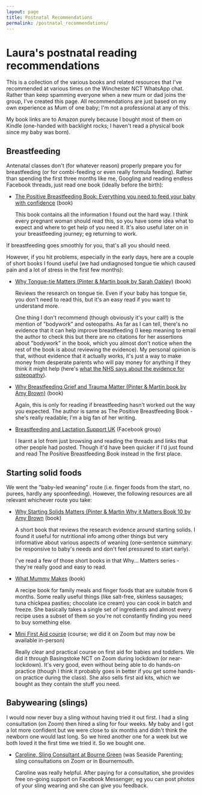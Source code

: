 ```yaml
---
layout: page
title: Postnatal Recommendations
permalink: /postnatal_recommendations/
---
```


# Laura's postnatal reading recommendations

This is a collection of the various books and related resources that I've recommended at various times on the Winchester NCT WhatsApp chat. Rather than keep spamming everyone when a new mum or dad joins the group, I've created this page. All recommendations are just based on my own experience as Mum of one baby; I'm not a professional at any of this.

My book links are to Amazon purely because I bought most of them on Kindle (one-handed with backlight rocks; I haven't read a physical book since my baby was born).

## Breastfeeding

Antenatal classes don't (for whatever reason) properly prepare you for breastfeeding (or for combi-feeding or even really formula feeding). Rather than spending the first three months like me, Googling and reading endless Facebook threads, just read one book (ideally before the birth):

- [The Positive Breastfeeding Book: Everything you need to feed your baby with confidence](https://www.amazon.co.uk/dp/B07F1XT3NZ/ref=cm_sw_r_apan_glt_30FH1892HREF43SKCG3C) (book)
 
  This book contains all the information I found out the hard way. I think every pregnant woman should read this, so you have some idea what to expect and where to get help of you need it. It's also useful later on in your breastfeeding journey; eg returning to work.

If breastfeeding goes smoothly for you, that's all you should need. 

However, if you hit problems, especially in the early days, here are a couple of short books I found useful (we had undiagnosed tongue tie which caused pain and a lot of stress in the first few months):

- [Why Tongue-tie Matters (Pinter & Martin book by Sarah Oakley)](https://www.amazon.co.uk/dp/B08VX3CB3K) (book)

  Reviews the research on tongue tie. Even if your baby has tongue tie, you don't need to read this, but it's an easy read if you want to understand more.

   One thing I don't recommend (though obviously it's your call!) is the mention of "bodywork" and osteopaths. As far as I can tell, there's no evidence that it can help improve breastfeeding (I keep meaning to email the author to check this but there are no citations for her assertions about "bodywork" in the book, which you almost don't notice when the rest of the book is about reviewing the evidence). My personal opinion is that, without evidence that it actually works, it's just a way to make money from desperate parents who will pay money for anything if they think it might help (here's [what the NHS says about the evidence for osteopathy](https://www.nhs.uk/conditions/osteopathy/)).

- [Why Breastfeeding Grief and Trauma Matter (Pinter & Martin book by Amy Brown)](https://www.amazon.co.uk/dp/B081S2X6BN) (book)

   Again, this is only for reading if breastfeeding hasn't worked out the way you expected. The author is same as The Positive Breastfeeding Book - she's really readable; I'm a big fan of her writing.

- [Breastfeeding and Lactation Support UK](https://www.facebook.com/groups/1346569932113892) (Facebook group)

   I learnt a lot from just browsing and reading the threads and links that other people had posted. Though it'd have been quicker if I'd just found and read The Positive Breastfeeding Book instead in the first place.

## Starting solid foods

We went the "baby-led weaning" route (i.e. finger foods from the start, no purees, hardly any spoonfeeding). However, the following resources are all relevant whichever route you take:

- [Why Starting Solids Matters (Pinter & Martin Why it Matters Book 10 by Amy Brown](https://amzn.eu/dlhsEdi) (book)

   A short book that reviews the research evidence around starting solids. I found it useful for nutritional info among other things but very informative about various aspects of weaning (one-sentence summary: be responsive to baby's needs and don't feel pressured to start early).

   I've read a few of those short books in that Why... Matters series - they're really good and easy to read.

- [What Mummy Makes](https://www.amazon.co.uk/What-Mummy-Makes-Cook-just/dp/0241455154) (book)

   A recipe book for family meals and finger foods that are suitable from 6 months. Some really useful things (like salt-free, skinless sausages; tuna chickpea pasties; chocolate ice cream) you can cook in batch and freeze. She basically takes a single set of ingredients and almost every recipe uses a subset of them so you're not constantly finding you need to buy something else.

- [Mini First Aid course](https://www.minifirstaid.co.uk/) (course; we did it on Zoom but may now be available in-person)

   Really clear and practical course on first aid for babies and toddlers. We did it through Basingstoke NCT on Zoom during lockdown (or near-lockdown). It's very good, even without being able to do hands-on practice (though I think it probably goes in better if you get some hands-on practice during the class). She also sells first aid kits, which we bought as they contain the stuff you need.

## Babywearing (slings)

I would now never buy a sling without having tried it out first. I had a sling consultation (on Zoom) then hired a sling for four weeks. My baby and I got a lot more confident but we were close to six months and didn't think the newborn one would last long. So we hired another one for a week but we both loved it the first time we tried it. So we bought one.

- [Caroline, Sling Consultant at Bourne Green](https://www.bournegreen.co.uk/hire) (was Seaside Parenting; sling consultations on Zoom or in Bournemouth.

   Caroline was really helpful. After paying for a consultation, she provides free on-going support on Facebook Messenger; eg you can post photos of your sling wearing and she can give you feedback.
